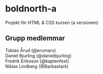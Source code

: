 # boldnorth-a
Projekt för HTML &amp; CSS kursen (a versionen)

## Grupp medlemmar
Tobias Årud (@erumaro)<br>
Daniel Bjurling (@danielbjurling)<br>
Fredrik Eriksson (@kaptenfest)<br>
Niklas Lindberg (@Barbastark)
